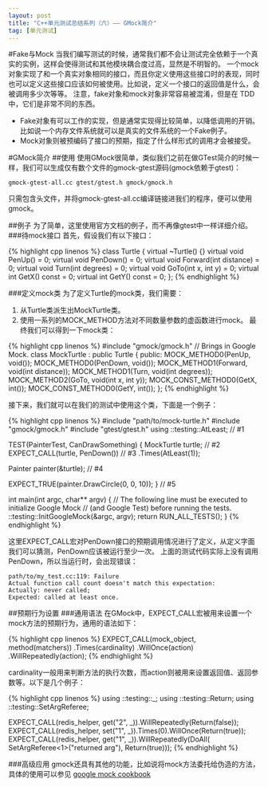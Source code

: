 ```yaml
---
layout: post
title: "C++单元测试总结系列（六）—— GMock简介"
tag: [单元测试]
---
```


#Fake与Mock
当我们编写测试的时候，通常我们都不会让测试完全依赖于一个真实的实例，这样会使得测试和其他模块耦合度过高，显然是不明智的。
一个mock对象实现了和一个真实对象相同的接口，而且你定义使用这些接口时的表现，同时也可以定义这些接口应该如何被使用。比如说，定义一个接口的返回值是什么，会被调用多少次等等。
注意，fake对象和mock对象非常容易被混淆，但是在 TDD 中，它们是非常不同的东西。

* Fake对象有可以工作的实现，但是通常实现得比较简单，以降低调用的开销。比如说一个内存文件系统就可以是真实的文件系统的一个Fake例子。
* Mock对象则被预编码了接口的预期，指定了什么样形式的调用才会被接受。

<!--more-->

#GMock简介
##使用
使用GMock很简单，类似我们之前在做GTest简介的时候一样，我们可以生成仅有数个文件的gmock-gtest源码(gmock依赖于gtest)：

    gmock-gtest-all.cc gtest/gtest.h gmock/gmock.h

只需包含头文件，并将gmock-gtest-all.cc编译链接进我们的程序，便可以使用gmock。

##例子
为了简单，这里使用官方文档的例子，而不再像gtest中一样详细介绍。
###待mock接口
首先，假设我们有以下接口：

{% highlight cpp linenos %}
class Turtle {
  virtual ~Turtle() {}
  virtual void PenUp() = 0;
  virtual void PenDown() = 0;
  virtual void Forward(int distance) = 0;
  virtual void Turn(int degrees) = 0;
  virtual void GoTo(int x, int y) = 0;
  virtual int GetX() const = 0;
  virtual int GetY() const = 0;
};
{% endhighlight %}

###定义mock类
为了定义Turtle的mock类，我们需要：
1. 从Turtle类派生出MockTurtle类。
2. 使用一系列的MOCK_METHOD方法对不同数量参数的虚函数进行mock。
最终我们可以得到一下mock类：

{% highlight cpp linenos %}
#include "gmock/gmock.h"  // Brings in Google Mock.
class MockTurtle : public Turtle {
 public:
  MOCK_METHOD0(PenUp, void());
  MOCK_METHOD0(PenDown, void());
  MOCK_METHOD1(Forward, void(int distance));
  MOCK_METHOD1(Turn, void(int degrees));
  MOCK_METHOD2(GoTo, void(int x, int y));
  MOCK_CONST_METHOD0(GetX, int());
  MOCK_CONST_METHOD0(GetY, int());
};
{% endhighlight %}

接下来，我们就可以在我们的测试中使用这个类，下面是一个例子：

{% highlight cpp linenos %}
#include "path/to/mock-turtle.h"
#include "gmock/gmock.h"
#include "gtest/gtest.h"
using ::testing::AtLeast;                     // #1

TEST(PainterTest, CanDrawSomething) {
  MockTurtle turtle;                          // #2
  EXPECT_CALL(turtle, PenDown())              // #3
      .Times(AtLeast(1));

  Painter painter(&turtle);                   // #4

  EXPECT_TRUE(painter.DrawCircle(0, 0, 10));
}                                             // #5

int main(int argc, char** argv) {
  // The following line must be executed to initialize Google Mock
  // (and Google Test) before running the tests.
  ::testing::InitGoogleMock(&argc, argv);
  return RUN_ALL_TESTS();
}
{% endhighlight %}

这里EXPECT_CALL宏对PenDown接口的预期调用情况进行了定义，从定义字面我们可以猜测，PenDown应该被运行至少一次。
上面的测试代码实际上没有调用PenDown，所以当运行时，会出现错误：

    path/to/my_test.cc:119: Failure
    Actual function call count doesn't match this expectation:
    Actually: never called;
    Expected: called at least once.

##预期行为设置
###通用语法
在GMock中，EXPECT_CALL宏被用来设置一个mock方法的预期行为，通用的语法如下：

{% highlight cpp linenos %}
EXPECT_CALL(mock_object, method(matchers))
    .Times(cardinality)
    .WillOnce(action)
    .WillRepeatedly(action);
{% endhighlight %}

cardinality一般用来判断方法的执行次数，而action则被用来设置返回值、返回参数等。以下是几个例子：

{% highlight cpp linenos %}
using ::testing::_;
using ::testing::Return;
using ::testing::SetArgReferee;

EXPECT_CALL(redis_helper, get("2", _)).WillRepeatedly(Return(false));
EXPECT_CALL(redis_helper, set("1", _)).Times(0).WillOnce(Return(true));
EXPECT_CALL(redis_helper, get("1", _)).WillRepeatedly(DoAll(
      SetArgReferee<1>("returned arg"),
      Return(true)));
{% endhighlight %}

###高级应用
gmock还具有其他的功能，比如说将mock方法委托给伪造的方法，具体的使用可以参见
[google mock cookbook](https://code.google.com/p/googlemock/wiki/CookBook)
